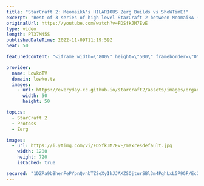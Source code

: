```yaml
---
title: "StarCraft 2: MeomaikA's HILARIOUS Zerg Builds vs ShoWTimE!"
excerpt: "Best-of-3 series of high level StarCraft 2 between MeomaikA (Zerg) and ShoWTimE (Protoss). While I've featured ShoWTimE many times before on the YouTube channel, MeomaikA has recently been improving a lot. He's a Zerg who likes to play unorthodox strategies that somehow work out.  Support my work on"
originalUrl: https://youtube.com/watch?v=FDSfkJM7EvE
type: video
length: PT37M45S
publishedDateTime: 2022-11-09T11:19:59Z
heat: 50

featuredContent: "<iframe width=\"800\" height=\"500\" frameborder=\"0\" src=\"https://www.youtube.com/embed/FDSfkJM7EvE\" allow=\"accelerometer; autoplay; encrypted-media; gyroscope; picture-in-picture\" allowfullscreen></iframe>"

provider:
  name: LowkoTV
  domain: lowko.tv
  images:
    - url: https://everyday-cc.github.io/starcraft2/assets/images/organizations/lowko.tv-50x50.jpg
      width: 50
      height: 50

topics:
  - StarCraft 2
  - Protoss
  - Zerg

images:
  - url: https://i.ytimg.com/vi/FDSfkJM7EvE/maxresdefault.jpg
    width: 1280
    height: 720
    isCached: true

secured: "1DZPa9bBhenFePYpnQvnbTZSeXyIhJJAXZSOjturSBl3m4PghLxL5P9GF/Ec2yEzXfrC+VNWQVzTXeFnsdq75ktXpmFDFEuoDP3TljPt3s+Cmehg+RjQA4hL/swkVEBph9QUkT2QEbbAn2NBqbcUhNvcPAX3gkg8TI5KbmsJT3sx8Pau+mrH0NT3iPhajnnFujPDcTXbvU+n4R5PM5mlpf2nRqoXxRJ71CKEfTO3tmLfwkUUsPFn34UtNnqjdUBQQF8Xu3+2AfICGsHaTl+ePR9HLcX7W/K+eFrbr+hLNLW4+nH76uxsO5/N1p6sTf7h7oAAdaglpnKrpE4rpdnaoO/lSkF2nLyPdkDfl7kjz/tAbsp8ZBKTOL/t2BILdUPRnahUPuKDYNRJ+XcqtwQC5LIHiARw97Nuix3vDaGHIqY=;3KraKnPKAnBFSrQwZDAs6g=="
---
```


